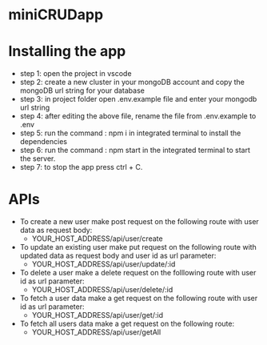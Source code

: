 # miniCRUDapp

# Installing the app 
  * step 1: open the project in vscode
  * step 2: create a new cluster in your mongoDB account and copy the mongoDB url string for your database
  * step 3: in project folder open .env.example file and enter your mongodb url string
  * step 4: after editing the above file, rename the file from .env.example to .env
  * step 5: run the command : npm i in integrated terminal to install the dependencies
  * step 6: run the command : npm start in the integrated terminal to start the server.
  * step 7: to stop the app press ctrl + C.


# APIs
  * To create a new user make post request on the following route with user data as request body: 
    * YOUR_HOST_ADDRESS/api/user/create
  * To update an existing user make put request on the following route with updated data as request body and user id as url parameter: 
    * YOUR_HOST_ADDRESS/api/user/update/:id
  * To delete a user make a delete request on the folllowing route with user id as url parameter: 
    * YOUR_HOST_ADDRESS/api/user/delete/:id
  * To fetch a user data make a get request on the following route with user id as url parameter:
    * YOUR_HOST_ADDRESS/api/user/get/:id
  * To fetch all users data make a get request on the following route: 
    * YOUR_HOST_ADDRESS/api/user/getAll

